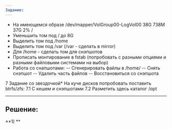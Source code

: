 ```yaml
---
Задание:
---
```


- На имеющемся образе /dev/mapper/VolGroup00-LogVol00 38G 738M 37G 2% /
- Уменьшить том под / до 8G
- Выделить том под /home
- Выделить том под /var (/var - сделать в mirror)
- Для /home - сделать том для снэпшотов
- Прописать монтирование в fstab (попробовать с разными опциями и разными файловыми системами на выбор)
- Работа со снапшотами:
  -- Сгенерировать файлы в /home/
  -- Снять снэпшот
  -- Удалить часть файлов
  -- Восстановиться со снэпшота

7 Задание со звездочкой*
На куче дисков попробовать поставить btrfs/zfs:
7.1 С кешем и снэпшотами
7.2 Разметить здесь каталог /opt

---
Решение:
---

**1) **
